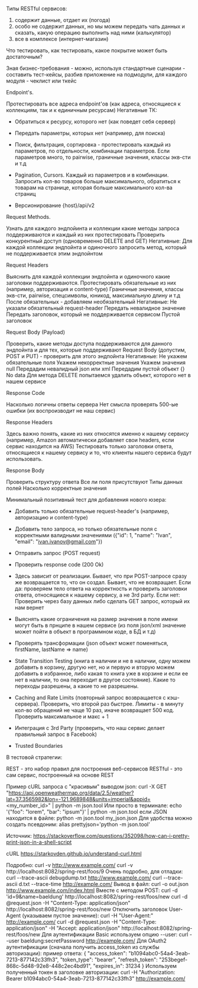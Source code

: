 Типы RESTful сервисов:
1. содержит данные, отдает их (погода)
2. особо не содержит данных, но мы можем передать чать данных и сказать, какую операцию выполнить над ними (калькулятор)
3. все в комплексе (интернет-магазин)

Что тестировать, как тестировать, какое покрытие может быть достаточным?

Зная бизнес-требования - можно, используя стандартные сценарии - составить тест-кейсы, разбив приложение на подмодули, для каждого модуля - чеклист или ткейс

Endpoint's.

Протестировать все адреса endpoint'ов (как адреса, относящиеся к коллекциям, так и к единичным ресурсам)
Негативные ТК:
- Обратиться к ресурсу, которого нет (как поведет себя сервер)
- Передать параметры, которых нет (например, для поиска)

- Поиск, фильтрация, сортировка - протестировать каждый из параметров, по отдельности, комбинации параметров. Если параметров много, то pairwise, граничные значения, классы экв-сти и т.д
- Pagination, Cursors. Каждый из параметров и в комбинации. Запросить кол-во товаров больше максимального, обратиться к товарам на странице, которая больше максимального кол-ва страниц
- Версионирование {host}/api/v2


Request Methods.

Узнать для каждого эндпойинта и коллекции какие методы запроса поддерживаются и каждый из них протестировать
Проверить конкурентный доступ (одновременно DELETE and GET)
Негативные:
Для каждой коллекции эндпойнта и одиночного запросить метод, который не поддерживается этим эндпойнтом


Request Headers

Выяснить для каждой коллекции эндпойнта и одиночного какие заголовки поддерживаются.
Протестировать обязательные из них (например, авторизация и content-type)
Граничные значения, классы экв-сти, pairwise, спецсимволы, юникод, максимальную длину и т.д
После обязательных - добавляем необязательный
Негативные:
Не указали обязательный request-header
Передать невалидное значение
Передать заголовок, который не поддерживается сервисом
Пустой заголовок


Request Body (Payload)

Проверить, какие методы доступа поддерживаются для данного эндпойнта и для тех, которые поддерживают Request Body (допустим, POST и PUT) - проверить для этого эндпойнта
Негативные:
Не укажем обязательные поля
Укажем некорректные значения
Укажем значения null
Передадим невалидный json или xml
Передадим пустой объект {}
No data
Для метода DELETE попытаемся удалить объект, которого нет в нашем сервисе


Response Code

Насколько логичны ответы сервера
Нет смысла проверять 500-ые ошибки (их воспроизводит не наш сервис)


Response Headers

Здесь важно понять, какие из них относятся именно к нашему сервису (например, Amazon автоматически добавляет свои headers, если сервис находится на AWS)
Тестировать только заголовки ответа, относящиеся к нашему сервису и то, что клиенты нашего сервиса будут использовать.


Response Body

Проверить структуру ответа
Все ли поля присутствуют
Типы данных полей
Насколько корректные значения


Минимальный позитивный тест для добавления нового юзера:
- Добавить только обязательные request-header's (например, авторизацию и content-type)
- Добавить тело запроса, но только обязательные поля с корректными валидными значениями ({"id": 1, "name": "Ivan", "email": "ivan.ivanov@gmail.com"})
- Отправить запрос (POST request)
- Проверить response code (200 Ok)
- Здесь зависит от реализации. Бывает, что при POST-запросе сразу же возвращается то, что он создал. Бывает, что не возвращает.
Если да: проверяем тело ответа на корректность и проверить заголовки ответа, относящиеся к нашему сервису, а не 3rd party.
Если нет: Проверить через базу данных либо сделать GET запрос, который их нам вернет


- Выяснять какие ограничения на размер значения в поле имени могут быть в прнципе в нашем сервисе (из поля json/xml значение может пойти в объект в программном коде, в БД и т.д)
- Проверять трансформации (json объект может поменяться, firstName, lastName => name)
- State Transition Testing (книга в наличии и не в наличии, одну можем добавить в корзину, другую нет, но и первую и вторую можем добавить в избранное, либо какая то книга уже в корзине и если ее нет в наличии, то она переходит в другое состояние). Какие то переходы разрешены, а какие то не разрешены.
- Caching and Rate Limits (повторный запрос возвращается с кэш-сервера). Проверить, что второй раз быстрее. Лимиты - в минуту кол-во обращений не чаще 10 раз, иначе возвращает 500 код. Проверить максимальное и макс + 1
- Интеграция с 3rd Party (проверить, что наш сервис делает правильный запрос в Facebook)
- Trusted Boundaries


В тестовой стратегии:


REST - это набор правил для построения веб-сервисов
RESTful - это сам сервис, построенный на основе REST


Пример cURL запроса с "красивым" выводом json:
curl -X GET "https://api.openweathermap.org/data/2.5/weather?lat=37.3565982&lon=-121.9689848&units=imperial&appid=<my_number_id>" | python -m json.tool
Или просто в терминале:
echo '{"foo": "lorem", "bar": "ipsum"}' | python -m json.tool
если JSON находится в файле:
python -m json.tool my_json.json
Для удобства можно создать псевдоним:
alias prettyjson='python -m json.tool'

Источник: https://stackoverflow.com/questions/352098/how-can-i-pretty-print-json-in-a-shell-script


cURL
https://starkovden.github.io/understand-curl.html


Подробно:
	curl -v http://www.example.com/
	curl -v http://localhost:8082/spring-rest/foos/9
Очень подробно, для отладки:
	curl --trace-ascii debugdump.txt http://www.example.com/
	curl --trace-ascii d.txt --trace-time http://example.com/
Вывод в файл:
	curl -o out.json http://www.example.com/index.html
Вместе с методом POST:
	curl -d 'id=9&name=baeldung' http://localhost:8082/spring-rest/foos/new
	curl -d @request.json -H "Content-Type: application/json" http://localhost:8082/spring-rest/foos/new
Отключить заголовок User-Agent (указываем пустое значение):
	curl -H "User-Agent:" http://example.com/
	curl -d @request.json -H "Content-Type: application/json" -H "Accept: application/json" http://localhost:8082/spring-rest/foos/new
Для аутентификации Basic используем опцию --user:
	curl --user baeldung:secretPassword http://example.com/
Для OAuth2 аутентификации (сначала получить access_token из службы авторизации):
пример ответа:
{
  "access_token": "b1094abc0-54a4-3eab-7213-877142c33fh3",
  "token_type": "bearer",
  "refresh_token": "253begef-868c-5d48-92e8-448c2ec4bd91",
  "expires_in": 31234
}
Используем полученный токен в заголовке авторизации:
curl -H "Authorization: Bearer b1094abc0-54a4-3eab-7213-877142c33fh3" http://example.com/
